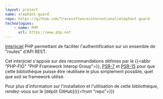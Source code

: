 ```yaml
---
layout: project
name: elephant-guard
repo: https://github.com/Tracesoftwareinternational/elephant-guard
technologies:
    - name: PHP
      url: https://www.php.net
---
```

[Interjiciel][middleware] PHP permettant de faciliter l'authentification sur un ensemble de "routes" d'API REST.

Cet interjiciel s'appuie sur des recommandations définies par le {{<abbr "PHP-FIG" "PHP Framework Interop Group">}}, [PSR-7][psr7] et [PSR-15][psr15] pour que cette bibliothèque puisse être réutilisée le plus simplement possible, quel que soit se framework utilisé.

Pour plus d'information sur l'installation et l'utilisation de cette bibliothéque, rendez-vous sur le [dépôt GitHub]({{<front "repo">}})

[middleware]: https://fr.wikipedia.org/wiki/Middleware
[psr7]: https://www.php-fig.org/psr/psr-7/
[psr15]: https://www.php-fig.org/psr/psr-15/
